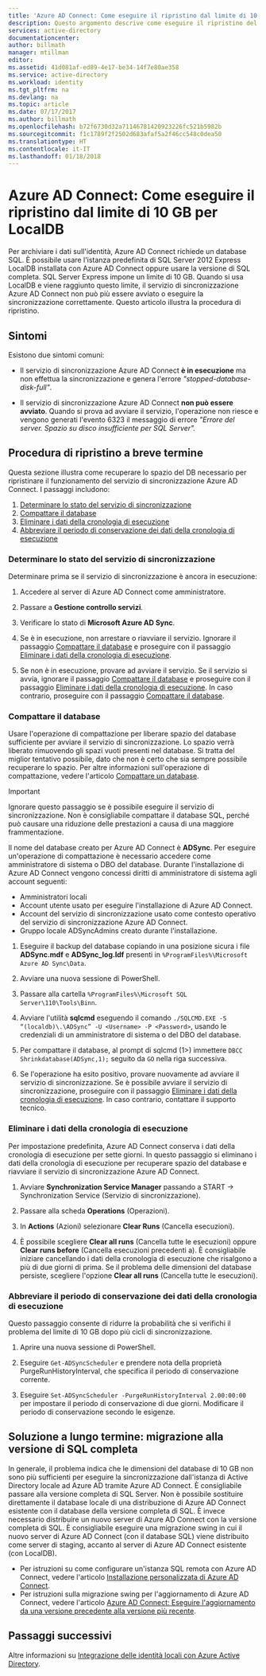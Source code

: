 ```yaml
---
title: 'Azure AD Connect: Come eseguire il ripristino dal limite di 10 GB per LocalDB | Microsoft Docs'
description: Questo argomento descrive come eseguire il ripristino del servizio di sincronizzazione Azure AD Connect quando incontra il problema del limite di 10 GB per LocalDB.
services: active-directory
documentationcenter: 
author: billmath
manager: mtillman
editor: 
ms.assetid: 41d081af-ed89-4e17-be34-14f7e80ae358
ms.service: active-directory
ms.workload: identity
ms.tgt_pltfrm: na
ms.devlang: na
ms.topic: article
ms.date: 07/17/2017
ms.author: billmath
ms.openlocfilehash: b72f6730d32a71146781420923226fc521b5982b
ms.sourcegitcommit: f1c1789f2f2502d683afaf5a2f46cc548c0dea50
ms.translationtype: HT
ms.contentlocale: it-IT
ms.lasthandoff: 01/18/2018
---
```

# <a name="azure-ad-connect-how-to-recover-from-localdb-10-gb-limit"></a>Azure AD Connect: Come eseguire il ripristino dal limite di 10 GB per LocalDB
Per archiviare i dati sull'identità, Azure AD Connect richiede un database SQL. È possibile usare l'istanza predefinita di SQL Server 2012 Express LocalDB installata con Azure AD Connect oppure usare la versione di SQL completa. SQL Server Express impone un limite di 10 GB. Quando si usa LocalDB e viene raggiunto questo limite, il servizio di sincronizzazione Azure AD Connect non può più essere avviato o eseguire la sincronizzazione correttamente. Questo articolo illustra la procedura di ripristino.

## <a name="symptoms"></a>Sintomi
Esistono due sintomi comuni:

* Il servizio di sincronizzazione Azure AD Connect **è in esecuzione** ma non effettua la sincronizzazione e genera l'errore *"stopped-database-disk-full"*.

* Il servizio di sincronizzazione Azure AD Connect **non può essere avviato**. Quando si prova ad avviare il servizio, l'operazione non riesce e vengono generati l'evento 6323 il messaggio di errore *"Errore del server. Spazio su disco insufficiente per SQL Server".*

## <a name="short-term-recovery-steps"></a>Procedura di ripristino a breve termine
Questa sezione illustra come recuperare lo spazio del DB necessario per ripristinare il funzionamento del servizio di sincronizzazione Azure AD Connect. I passaggi includono:
1. [Determinare lo stato del servizio di sincronizzazione](#determine-the-synchronization-service-status)
2. [Compattare il database](#shrink-the-database)
3. [Eliminare i dati della cronologia di esecuzione](#delete-run-history-data)
4. [Abbreviare il periodo di conservazione dei dati della cronologia di esecuzione](#shorten-retention-period-for-run-history-data)

### <a name="determine-the-synchronization-service-status"></a>Determinare lo stato del servizio di sincronizzazione
Determinare prima se il servizio di sincronizzazione è ancora in esecuzione:

1. Accedere al server di Azure AD Connect come amministratore.

2. Passare a **Gestione controllo servizi**.

3. Verificare lo stato di **Microsoft Azure AD Sync**.


4. Se è in esecuzione, non arrestare o riavviare il servizio. Ignorare il passaggio [Compattare il database](#shrink-the-database) e proseguire con il passaggio [Eliminare i dati della cronologia di esecuzione](#delete-run-history-data).

5. Se non è in esecuzione, provare ad avviare il servizio. Se il servizio si avvia, ignorare il passaggio [Compattare il database](#shrink-the-database) e proseguire con il passaggio [Eliminare i dati della cronologia di esecuzione](#delete-run-history-data). In caso contrario, proseguire con il passaggio [Compattare il database](#shrink-the-database).

### <a name="shrink-the-database"></a>Compattare il database
Usare l'operazione di compattazione per liberare spazio del database sufficiente per avviare il servizio di sincronizzazione. Lo spazio verrà liberato rimuovendo gli spazi vuoti presenti nel database. Si tratta del miglior tentativo possibile, dato che non è certo che sia sempre possibile recuperare lo spazio. Per altre informazioni sull'operazione di compattazione, vedere l'articolo [Compattare un database](https://msdn.microsoft.com/library/ms189035.aspx).

> [!IMPORTANT]
> Ignorare questo passaggio se è possibile eseguire il servizio di sincronizzazione. Non è consigliabile compattare il database SQL, perché può causare una riduzione delle prestazioni a causa di una maggiore frammentazione.

Il nome del database creato per Azure AD Connect è **ADSync**. Per eseguire un'operazione di compattazione è necessario accedere come amministratore di sistema o DBO del database. Durante l'installazione di Azure AD Connect vengono concessi diritti di amministratore di sistema agli account seguenti:
* Amministratori locali
* Account utente usato per eseguire l'installazione di Azure AD Connect.
* Account del servizio di sincronizzazione usato come contesto operativo del servizio di sincronizzazione Azure AD Connect.
* Gruppo locale ADSyncAdmins creato durante l'installazione.

1. Eseguire il backup del database copiando in una posizione sicura i file **ADSync.mdf** e **ADSync_log.ldf** presenti in `%ProgramFiles%\Microsoft Azure AD Sync\Data`.

2. Avviare una nuova sessione di PowerShell.

3. Passare alla cartella `%ProgramFiles%\Microsoft SQL Server\110\Tools\Binn`.

4. Avviare l'utilità **sqlcmd** eseguendo il comando `./SQLCMD.EXE -S “(localdb)\.\ADSync” -U <Username> -P <Password>`, usando le credenziali di un amministratore di sistema o del DBO del database.

5. Per compattare il database, al prompt di sqlcmd (1>) immettere `DBCC Shrinkdatabase(ADSync,1);` seguito da `GO` nella riga successiva.

6. Se l'operazione ha esito positivo, provare nuovamente ad avviare il servizio di sincronizzazione. Se è possibile avviare il servizio di sincronizzazione, proseguire con il passaggio [Eliminare i dati della cronologia di esecuzione](#delete-run-history-data). In caso contrario, contattare il supporto tecnico.

### <a name="delete-run-history-data"></a>Eliminare i dati della cronologia di esecuzione
Per impostazione predefinita, Azure AD Connect conserva i dati della cronologia di esecuzione per sette giorni. In questo passaggio si eliminano i dati della cronologia di esecuzione per recuperare spazio del database e riavviare il servizio di sincronizzazione Azure AD Connect.

1.  Avviare **Synchronization Service Manager** passando a START → Synchronization Service (Servizio di sincronizzazione).

2.  Passare alla scheda **Operations** (Operazioni).

3.  In **Actions** (Azioni) selezionare **Clear Runs** (Cancella esecuzioni).

4.  È possibile scegliere **Clear all runs** (Cancella tutte le esecuzioni) oppure **Clear runs before<date>** (Cancella esecuzioni precedenti a). È consigliabile iniziare cancellando i dati della cronologia di esecuzione che risalgono a più di due giorni di prima. Se il problema delle dimensioni del database persiste, scegliere l'opzione **Clear all runs** (Cancella tutte le esecuzioni).

### <a name="shorten-retention-period-for-run-history-data"></a>Abbreviare il periodo di conservazione dei dati della cronologia di esecuzione
Questo passaggio consente di ridurre la probabilità che si verifichi il problema del limite di 10 GB dopo più cicli di sincronizzazione.

1. Aprire una nuova sessione di PowerShell.

2. Eseguire `Get-ADSyncScheduler` e prendere nota della proprietà PurgeRunHistoryInterval, che specifica il periodo di conservazione corrente.

3. Eseguire `Set-ADSyncScheduler -PurgeRunHistoryInterval 2.00:00:00` per impostare il periodo di conservazione di due giorni. Modificare il periodo di conservazione secondo le esigenze.

## <a name="long-term-solution--migrate-to-full-sql"></a>Soluzione a lungo termine: migrazione alla versione di SQL completa
In generale, il problema indica che le dimensioni del database di 10 GB non sono più sufficienti per eseguire la sincronizzazione dall'istanza di Active Directory locale ad Azure AD tramite Azure AD Connect. È consigliabile passare alla versione completa di SQL Server. Non è possibile sostituire direttamente il database locale di una distribuzione di Azure AD Connect esistente con il database della versione completa di SQL. È invece necessario distribuire un nuovo server di Azure AD Connect con la versione completa di SQL. È consigliabile eseguire una migrazione swing in cui il nuovo server di Azure AD Connect (con il database SQL) viene distribuito come server di staging, accanto al server di Azure AD Connect esistente (con LocalDB). 
* Per istruzioni su come configurare un'istanza SQL remota con Azure AD Connect, vedere l'articolo [Installazione personalizzata di Azure AD Connect](https://docs.microsoft.com/azure/active-directory/connect/active-directory-aadconnect-get-started-custom).
* Per istruzioni sulla migrazione swing per l'aggiornamento di Azure AD Connect, vedere l'articolo [Azure AD Connect: Eseguire l'aggiornamento da una versione precedente alla versione più recente](https://docs.microsoft.com/azure/active-directory/connect/active-directory-aadconnect-upgrade-previous-version#swing-migration).

## <a name="next-steps"></a>Passaggi successivi
Altre informazioni su [Integrazione delle identità locali con Azure Active Directory](active-directory-aadconnect.md).
